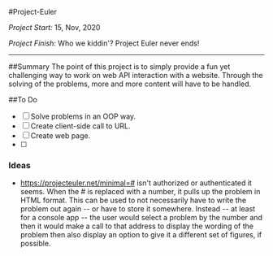 #Project-Euler

*Project Start:* 15, Nov, 2020

*Project Finish:* Who we kiddin'? Project Euler never ends!

---

##Summary
The point of this project is to simply provide a fun yet challenging way to work on web API interaction with a website. Through the solving of the problems, more and more content will have to be handled.

##To Do
-[ ] Solve problems in an OOP way.
-[ ] Create client-side call to URL.
-[ ] Create web page.
-[ ] 

### Ideas
* https://projecteuler.net/minimal=# isn't authorized or authenticated it seems. When the # is replaced with a number, it pulls up the problem in HTML format. This can be used to not necessarily have to write the problem out again -- or have to store it somewhere. Instead -- at least for a console app -- the user would select a problem by the number and then it would make a call to that address to display the wording of the problem then also display an option to give it a different set of figures, if possible.

